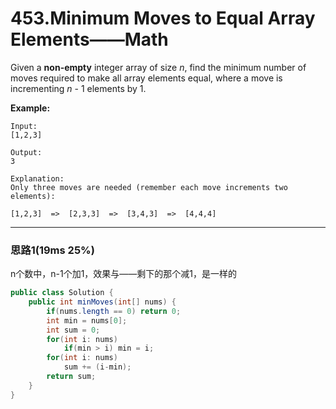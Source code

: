 # 453.Minimum Moves to Equal Array Elements——Math

Given a **non-empty** integer array of size *n*, find the minimum number of moves required to make all array elements equal, where a move is incrementing *n* - 1 elements by 1.

**Example:**

```
Input:
[1,2,3]

Output:
3

Explanation:
Only three moves are needed (remember each move increments two elements):

[1,2,3]  =>  [2,3,3]  =>  [3,4,3]  =>  [4,4,4]
```

---

### 思路1(19ms 25%)

n个数中，n-1个加1，效果与——剩下的那个减1，是一样的

```java
public class Solution {
    public int minMoves(int[] nums) {
        if(nums.length == 0) return 0;
        int min = nums[0];
        int sum = 0;
        for(int i: nums)
            if(min > i) min = i;
        for(int i: nums)
            sum += (i-min);
        return sum;
    }
}
```

